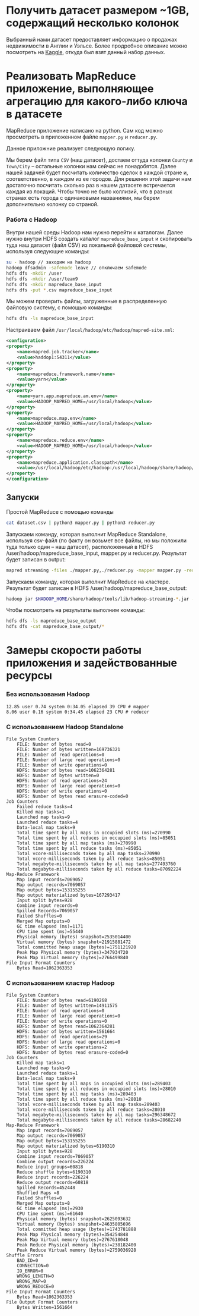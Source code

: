 # Получить датасет размером ~1GB, содержащий несколько колонок

Выбранный нами датасет предоставляет информацию о продажах недвижимости в Англии и Уэльсе.
Более продробное описание можно посмотреть на [Kaggle](https://www.kaggle.com/datasets/lorentzyeung/price-paid-data-202304), откуда был взят данный набор данных.

# Реализовать MapReduce приложение, выполняющее агрегацию для какого-либо ключа в датасете

MapReduce приложение написано на python. Сам код можно просмотреть в приложенном файле `mapper.py` и `reducer.py`.

Данное приложние реализует следующую логику.

Мы берем файл типа `CSV` (наш датасет), достаем оттуда колонки `County` и `Town/City` – остальные колонки нам сейчас не понадобятся. Далее нашей задачей будет посчитать количество сделок в каждой стране и, соответственно, в каждом из ее городов.
Для решения этой задачи нам достаточно посчитать сколько раз в нашем датасете встречается каждая из локаций. Чтобы точно не было коллизий, что в разных странах есть города с одинаковыми названиями, мы берем дополнительно колонку со страной.

### Работа с Hadoop
Внутри нашей среды Hadoop нам нужно перейти к каталогам. Далее нужно внутри HDFS создать каталог `mapreduce_base_input` и скопировать туда наш датасет (файл CSV) из локальной файловой системы, используя следующие команды:
```bash
su - hadoop // заходим на hadoop
hadoop dfsadmin -safemode leave // отключаем safemode
hdfs dfs -mkdir /user
hdfs dfs -mkdir /user/team9
hdfs dfs -mkdir mapreduce_base_input
hdfs dfs -put *.csv mapreduce_base_input
```

Мы можем проверить файлы, загруженные в распределенную файловую систему, с помощью команды:
```bash
hdfs dfs -ls mapreduce_base_input
```

Настраиваем файл `/usr/local/hadoop/etc/hadoop/mapred-site.xml`:
```xml
<configuration>
<property>
    <name>mapred.job.tracker</name>
    <value>haddop1:54311</value>
</property>
<property>
    <name>mapreduce.framework.name</name>
    <value>yarn</value>
</property>
<property>
    <name>yarn.app.mapreduce.am.env</name>
    <value>HADOOP_MAPRED_HOME=/usr/local/hadoop</value>
</property>
<property>
    <name>mapreduce.map.env</name>
    <value>HADOOP_MAPRED_HOME=/usr/local/hadoop</value>
</property>
<property>
    <name>mapreduce.reduce.env</name>
    <value>HADOOP_MAPRED_HOME=/usr/local/hadoop</value>
</property>
<property> 
    <name>mapreduce.application.classpath</name>
    <value>/usr/local/hadoop/etc/hadoop:/usr/local/hadoop/share/hadoop/common/lib/*:/usr/local/hadoop/share/hadoop/common/*:/usr/local/hadoop/share/hadoop/hdfs:/usr/local/hadoop/share/hadoop/hdfs/lib/*:/usr/local/hadoop/share/hadoop/hdfs/*:/usr/local/hadoop/share/hadoop/mapreduce/*:/usr/local/hadoop/share/hadoop/yarn:/usr/local/hadoop/share/hadoop/yarn/lib/*:/usr/local/hadoop/share/hadoop/yarn/*</value>
</property>
</configuration>
```

## Запуски

Простой MapReduce с помощью команды
```bash
cat dataset.csv | python3 mapper.py | python3 reducer.py
```

Запускаем команду, которая выполнит MapReduce Standalone, используя csv-файл (по факту он возьмет все файлы, но мы положили туда только один – наш датасет), расположенный в HDFS /user/hadoop/mapreduce_base_input, mapper.py и reducer.py. Результат будет записан в output:
```bash
mapred streaming -files ./mapper.py,./reducer.py -mapper mapper.py -reducer mapper.py -input /user/hadoop/mapreduce_base_input/*.csv -output output
```

Запускаем команду, которая выполнит MapReduce на кластере. Результат будет записан в HDFS /user/hadoop/mapreduce_base_output:
```bash
hadoop jar $HADOOP_HOME/share/hadoop/tools/lib/hadoop-streaming-*.jar -mapper mapper.py -reducer reducer.py -input /user/hadoop/mapreduce_base_input/*.csv -output /user/hadoop/mapreduce_base_output
```

Чтобы посмотреть на результаты выполним команды:
```bash
hdfs dfs -ls mapreduce_base_output
hdfs dfs -cat mapreduce_base_output/*
```

# Замеры скорости работы приложения и задействованные ресурсы

### Без использования Hadoop
```
12.85 user 0.74 system 0:34.05 elapsed 39 CPU # mapper
8.06 user 0.16 system 0:34.45 elapsed 23 CPU # reducer
```

### С использованием Hadoop Standalone
```
File System Counters
    FILE: Number of bytes read=0
    FILE: Number of bytes written=169736321
    FILE: Number of read operations=0
    FILE: Number of large read operations=0
    FILE: Number of write operations=0
    HDFS: Number of bytes read=1062364281
    HDFS: Number of bytes written=0
    HDFS: Number of read operations=24
    HDFS: Number of large read operations=0
    HDFS: Number of write operations=0
    HDFS: Number of bytes read erasure-coded=0
Job Counters 
    Failed reduce tasks=4
    Killed map tasks=1
    Launched map tasks=9
    Launched reduce tasks=4
    Data-local map tasks=9
    Total time spent by all maps in occupied slots (ms)=270990
    Total time spent by all reduces in occupied slots (ms)=85051
    Total time spent by all map tasks (ms)=270990
    Total time spent by all reduce tasks (ms)=85051
    Total vcore-milliseconds taken by all map tasks=270990
    Total vcore-milliseconds taken by all reduce tasks=85051
    Total megabyte-milliseconds taken by all map tasks=277493760
    Total megabyte-milliseconds taken by all reduce tasks=87092224
Map-Reduce Framework
    Map input records=7069057
    Map output records=7069057
    Map output bytes=153155255
    Map output materialized bytes=167293417
    Input split bytes=928
    Combine input records=0
    Spilled Records=7069057
    Failed Shuffles=0
    Merged Map outputs=0
    GC time elapsed (ms)=1171
    CPU time spent (ms)=55440
    Physical memory (bytes) snapshot=2535014400
    Virtual memory (bytes) snapshot=21915881472
    Total committed heap usage (bytes)=1751121920
    Peak Map Physical memory (bytes)=347934720
    Peak Map Virtual memory (bytes)=2766499840
File Input Format Counters 
    Bytes Read=1062363353
```

### С использованием кластер Hadoop
```
File System Counters
    FILE: Number of bytes read=6190268
    FILE: Number of bytes written=14911575
    FILE: Number of read operations=0
    FILE: Number of large read operations=0
    FILE: Number of write operations=0
    HDFS: Number of bytes read=1062364281
    HDFS: Number of bytes written=1561664
    HDFS: Number of read operations=29
    HDFS: Number of large read operations=0
    HDFS: Number of write operations=2
    HDFS: Number of bytes read erasure-coded=0
Job Counters 
    Killed map tasks=1
    Launched map tasks=9
    Launched reduce tasks=1
    Data-local map tasks=9
    Total time spent by all maps in occupied slots (ms)=289403
    Total time spent by all reduces in occupied slots (ms)=28010
    Total time spent by all map tasks (ms)=289403
    Total time spent by all reduce tasks (ms)=28010
    Total vcore-milliseconds taken by all map tasks=289403
    Total vcore-milliseconds taken by all reduce tasks=28010
    Total megabyte-milliseconds taken by all map tasks=296348672
    Total megabyte-milliseconds taken by all reduce tasks=28682240
Map-Reduce Framework
    Map input records=7069057
    Map output records=7069057
    Map output bytes=153155255
    Map output materialized bytes=6190310
    Input split bytes=928
    Combine input records=7069057
    Combine output records=226224
    Reduce input groups=60818
    Reduce shuffle bytes=6190310
    Reduce input records=226224
    Reduce output records=60818
    Spilled Records=452448
    Shuffled Maps =8
    Failed Shuffles=0
    Merged Map outputs=8
    GC time elapsed (ms)=2930
    CPU time spent (ms)=61640
    Physical memory (bytes) snapshot=2625093632
    Virtual memory (bytes) snapshot=24635805696
    Total committed heap usage (bytes)=1743781888
    Peak Map Physical memory (bytes)=354254848
    Peak Map Virtual memory (bytes)=2767618048
    Peak Reduce Physical memory (bytes)=238182400
    Peak Reduce Virtual memory (bytes)=2759036928
Shuffle Errors
    BAD_ID=0
    CONNECTION=0
    IO_ERROR=0
    WRONG_LENGTH=0
    WRONG_MAP=0
    WRONG_REDUCE=0
File Input Format Counters 
    Bytes Read=1062363353
File Output Format Counters 
    Bytes Written=1561664
```

